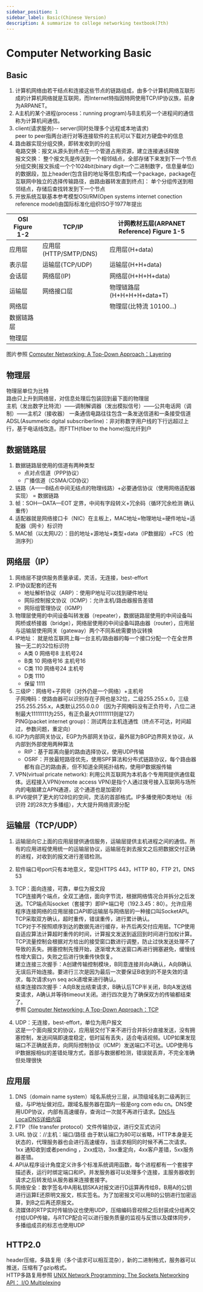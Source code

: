 ```yaml
---
sidebar_position: 1
sidebar_label: Basic(Chinese Version)
description: A summarize to college networking textbook(7th)
---
```


# Computer Networking Basic
## Basic
1. 计算机网络由若干结点和连接这些节点的链路组成，由多个计算机网络互联形成的计算机网络就是互联网，而Internet特指因特网使用TCP/IP协议族，前身为ARPANET。  
2. A主机的某个进程(process：running program)与B主机另一个进程间的通信称为计算机间通信。  
3. client(请求服务)-- server(同时处理多个远程或本地请求)  
   peer to peer指两台进行对等连接软件的主机可以下载对方硬盘中的信息
4. 路由器实现分组交换，即转发收到的分组  
电路交换：报文从源头到终点在一个管道占用资源，建立连接通话释放  
报文交换： 整个报文先是传送到一个相邻结点，全部存储下来发到下一个节点  
分组交换[报文拆成一个个1024bit(binary digit一个二进制数字，信息量单位)的数据段，加上header(包含目的地址等信息)构成一个package，package在互联网中独立的选择传输路径，由路由器转发直到终点]： 单个分组传送到相邻结点，存储后查找转发到下一个节点
5. 开放系统互联基本参考模型OSI/RM(Open systems internet conection reference model)由国际标准化组织ISO于1977年提出  

| OSI Figure 1-2  | TCP/IP  |  计网教材五层(ARPANET Reference) Figure 1-5 |
|---|---|---|
| 应用层 | 应用层(HTTP/SMTP/DNS)  |  应用层(H+data) |
| 表示层 | 运输层(TCP/UDP)  |  运输层(H+H+data) |
| 会话层 | 网络层(IP)  | 网络层(H+H+H+data)  |
| 运输层 | 网络接口层  |  物理链路层(H+H+H+H+data+T) |
| 网络层  |   | 物理层(比特流 10100...)  |
| 数据链路层 |   |   |
| 物理层  |   |   |  

图片参照 [Computer Networking: A Top-Down Approach：Layering](/docs/ComputerNetworking/extra#layer)

## 物理层
物理层单位为比特  
路由只上升到网络层，对信息处理后包装回到最下面的物理层  
主机（发出数字比特流）——调制解调器（发出模拟信号）——公共电话网（调制）——主机2（接收器）
一条通信电路往往包含一条发送信道和一条接受信道  
ADSL(Asummetic dgital subscriberline)：非对称数字用户线的下行远超过上行，基于电话线改造。而FTTH(fiber to the home)指光纤到户

## 数据链路层
1. 数据链路层使用的信道有两种类型
   - 点对点信道（PPP协议）
   - 广播信道（CSMA/CD协议）
2. 链路（A——B结点中间无结点的物理线路）+必要通信协议（使用网络适配器实现） = 数据链路
3. 帧：SOH—DATA—EOT 定界，中间有字段转义+冗余码（循环冗余检测 确认重传）
4. 适配器就是网络接口卡（NIC）在主板上，MAC地址=物理地址=硬件地址=适配器（网卡）标识符
5. MAC帧（以太网U2）：目的地址+源地址+类型+data（IP数据段）+FCS（检测序列）

## 网络层（IP）
1. 网络层不提供服务质量承诺，灵活，无连接，best-effort  
2. IP协议配套的还有
   - 地址解析协议（ARP）：使用IP地址可以找到硬件地址
   - 网际控制报文协议（ICMP）：允许主机/路由器报告差错
   - 网际组管理协议（IGMP）
3. 物理层使用的中间设备叫转发器（repeater），数据链路层使用的中间设备叫网桥或桥接器（bridge），网络层使用的中间设备叫路由器（router），应用层与运输层使用网关（gateway）两个不同系统需要协议转换
4. IP地址： 就是给互联网上每一台主机/路由器的每一个接口分配一个在全世界独一无二的32位标识符  
    - A类 0 网络号8 主机号24
    - B类 10 网络号16 主机号16
    - C类 110 网络号24 主机号
    - D类 1110
    - 保留 1111  
5. 三级IP：网络号+子网号（对外仍是一个网络）+主机号  
子网掩码：使路由器可以识别存在子网也是32位，二级255.255.x.0，三级255.255.255.x，A类默认255.0.0.0  （因为子网掩码没有正负符号，八位二进制最大11111111为255，有正负最大01111111则是127）  
PING(packet internet group)：测试两台主机连通性（终点不可达，时间超过，参数问题，重定向）
6. IGP为内部网关协议，EGP为外部网关协议，最外层为BGP边界网关协议，从内部到外部使用两种算法
    - RIP：基于距离向量的路由选择协议，使用UDP传输
    - OSRF：开放最短路径优先，使用SPF算法和分布式链路协议，每个路由器都有自己的路由表，但不知道全网拓扑结构，使用IP数据报传输
7. VPN(virtual pricate network): 利用公共互联网为本机各个专用网提供通信载体。远程接入VPN(remote access VPN)是指个人通过拨号接入互联网与场所内的电脑建立APN通道，这个通道也是加密的
8. IPV6提供了更大的128位的空间，灵活的首部格式。IP多播使用D类地址（标识符 2的28次方多播组），大大提升网络资源分配

## 运输层（TCP/UDP）
1. 运输层向它上面的应用层提供通信服务，运输层提供主机进程之间的通信。所有的应用进程使用统一的运输层协议，运输层在剥去报文之后把数据交付正确的进程，对收到的报文进行差错检测。
2. 软件端口号port只有本地意义，常见HTTPS 443，HTTP 80，FTP 21，DNS 53
3. TCP：面向连接，可靠，单位为报文段   
TCP连接两个端点，全双工通信，面向字节流，根据网络情况合并拆分之后发送。TCP端点叫socket（套接字）即IP+端口号（192.3.45：80）。允许应用程序连接网络的应用层接口API即运输层与网络层的一种接口叫SocketAPI。TCP采取双方确认，超时重传，错误重传，进行累计确认。  
TCP对于不按照顺序到达的数据先进行缓存，补齐后再交付应用层。TCP使用自适应算法计算超时重传的时间，计算报文发送到返回到时间进行加权计算。TCP流量控制会根据对方给出的接受窗口数进行调整，防止过快发送处理不了导致的丢失。拥塞控制先慢开始，逐渐增大发送窗口再进行拥塞避免，缓慢线性增大窗口，失败之后进行快重传快恢复。  
建立连接三次握手：A创建传输控制模块，B同意连接并向A确认，A向B确认无误后开始连接。要进行三次是因为最后一次要保证B收到的不是失效的请求，每次请求syn seq ack递增来进行确认。  
结束连接四次握手：A向B发出结束请求，B确认后TCP半关闭，B向A发送结束请求，A确认并等待timeout关闭。进行四次是为了确保双方的传输都结束了。  
参照 [Computer Networking: A Top-Down Approach：TCP](/docs/ComputerNetworking/extra#tcp)

4. UDP：无连接，best-effort，单位为用户报文  
这是一个面向报文的协议，应用层交付下来不进行合并拆分直接发送，没有拥塞控制，发送间隔即速度稳定，低时延有丢失，适合电话视频。UDP如果发现端口不正确就丢弃，向网际控制协议（ICMP）发送端口不可达。UDP使用与IP数据报相似的差错处理方式，首部与数据都检测，错误就丢弃，不完全准确但处理很快

## 应用层
1. DNS（domain name system）域名系统分三层，从顶级域名到二级再到三级，与IP地址做对应。跟域名服务器在国内一般是org com edu cn。DNS使用UDP协议，内部有高速缓存，查询过一次就不再进行请求。[DNS与LocalDNS详细内容](/docs/ComputerNetworking/extra#dns)
2. FTP（file transfer protocol）文件传输协议，进行交互式访问
3. URL 协议：//主机：端口/路径 由于默认端口为80可以省略，HTTP本身是无状态的，代理服务器也会进行高速缓存，当请求相同的时候不再二次请求。1xx 通知收到或者pending ，2xx成功，3xx重定向，4xx客户差错，5xx服务器差错。
4. API从程序设计角度定义许多个标准系统调用函数，每个进程都有一个套接字描述表，运行时绑定端口和IP。并发服务器可以处理多个连接，主服务器收到请求之后转发给从服务器来连接套接字。
5. 网络安全：数字签名中A用私钥SKA对报文进行D运算再传给B，B用A的公钥进行运算E还原明文报文，核实签名。为了加密报文可以用B的公钥进行加密运算，到B之后再还原报文。
6. 流媒体的RTP实时传输协议也使用UDP，压缩编码音视频之后封装成分组再交付给UDP传输，与RTCP配合可以进行服务质量的监视与反馈以及媒体同步，多播组成员的标志也使用UDP

## HTTP2.0
header压缩，多路复用（多个请求可以相互混杂），新的二进制格式，服务器可以推送，压缩有了gzip格式。  
HTTP多路复用参照 [UNIX Network Programming: The Sockets Networking API： I/O Multiplexing](/docs/ComputerNetworking/extra#io-multiplexing)





  



